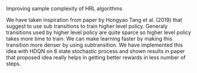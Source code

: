 Improving sample complexity of HRL algorithms

We have taken inspiration from paper by Hongyao Tang et al. (2019) that suggest to use sub transitions to train higher level policy. Generaly transitions used by higher level policy are quite sparce so higher level policy takes more time to train. We can make learning faster by making this transition more denser by using subtransition. We have implemented this idea with HDQN on 6 state stochastic process and shown results in paper that proposed idea really helps in getting better rewards in less number of steps.

